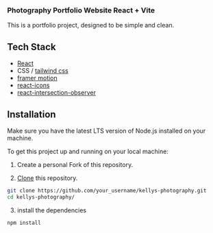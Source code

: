### Photography Portfolio Website React + Vite

This is a portfolio project, designed to be simple and clean.

## Tech Stack

-   [React](https://react.dev/)
-   CSS / [tailwind css](https://tailwindcss.com/docs/guides/vite)
-   [framer motion](https://www.framer.com/motion/introduction/)
-   [react-icons](https://react-icons.github.io/react-icons/)
-   [react-intersection-observer](https://www.npmjs.com/package/react-intersection-observer)

## Installation

Make sure you have the latest LTS version of Node.js installed on your machine.

To get this project up and running on your local machine:

1. Create a personal Fork of this repository.

2. [Clone](https://docs.github.com/en/repositories/creating-and-managing-repositories/cloning-a-repository) this repository.

```bash
git clone https://github.com/your_username/kellys-photography.git
cd kellys-photography/
```

3. install the dependencies

```bash
npm install
```
